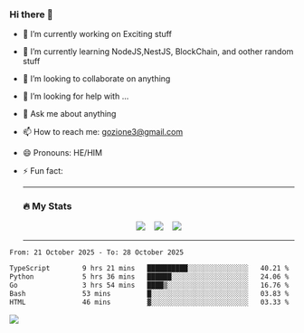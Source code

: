 ### Hi there 👋

<!--
**charlieScript/charlieScript** is a ✨ _special_ ✨ repository because its `README.md` (this file) appears on your GitHub profile.

Here are some ideas to get you started: -->

- 🔭 I’m currently working on Exciting stuff
- 🌱 I’m currently learning NodeJS,NestJS, BlockChain, and oother random stuff
- 👯 I’m looking to collaborate on anything
- 🤔 I’m looking for help with ...
- 💬 Ask me about anything
- 📫 How to reach me: gozione3@gmail.com
- 😄 Pronouns: HE/HIM
- ⚡ Fun fact:


  ---

  ### :fire: My Stats

  <div id="stats" align="center">
  <img src="http://github-readme-streak-stats.herokuapp.com?user=charlieScript&theme=dark&date_format=M%20j%5B%2C%20Y%5D" />&nbsp;&nbsp;&nbsp;
  <img src="https://github-readme-stats.vercel.app/api/top-langs/?username=charlieScript&layout=compact&theme=vision-friendly-dark"/>&nbsp;&nbsp;&nbsp;
  <img src="https://github-readme-stats.vercel.app/api?username=charlieScript&show_icons=true&theme=radical"/>
  </div>

  ---



<!--START_SECTION:waka-->

```txt
From: 21 October 2025 - To: 28 October 2025

TypeScript        9 hrs 21 mins   ██████████░░░░░░░░░░░░░░░   40.21 %
Python            5 hrs 36 mins   ██████░░░░░░░░░░░░░░░░░░░   24.06 %
Go                3 hrs 54 mins   ████▒░░░░░░░░░░░░░░░░░░░░   16.76 %
Bash              53 mins         █░░░░░░░░░░░░░░░░░░░░░░░░   03.83 %
HTML              46 mins         ▓░░░░░░░░░░░░░░░░░░░░░░░░   03.33 %
```

<!--END_SECTION:waka-->
![](https://komarev.com/ghpvc/?username=charlieScript)

